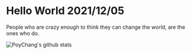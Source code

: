 # Hello World 2021/12/05

People who are crazy enough to think they can change the world, are the ones who do.

![PoyChang's github stats](https://github-readme-stats.vercel.app/api?username=poychang&show_icons=true&theme=dracula)
